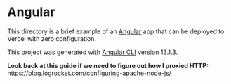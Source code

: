 # Angular

This directory is a brief example of an [Angular](https://angular.io/) app that can be deployed to Vercel with zero configuration.

This project was generated with [Angular CLI](https://github.com/angular/angular-cli) version 13.1.3.

**Look back at this guide if we need to figure out how I proxied HTTP:** https://blog.logrocket.com/configuring-apache-node-js/
